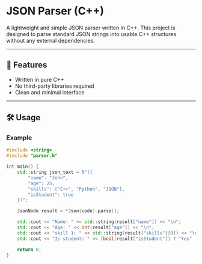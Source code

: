 # JSON Parser (C++)

A lightweight and simple JSON parser written in C++. This project is designed to parse standard JSON strings into usable C++ structures without any external dependencies.

---

## 🚀 Features

- Written in pure C++
- No third-party libraries required
- Clean and minimal interface

---

## 🛠️ Usage

### Example

```cpp
#include <string>
#include "parser.h"

int main() {
    std::string json_text = R"({
        "name": "John",
        "age": 25,
        "skills": ["C++", "Python", "JSON"],
        "isStudent": true
    })";

    JsonNode result = *Json(code).parse();

    std::cout << "Name: " << std::string(result["name"]) << "\n";
    std::cout << "Age: " << int(result["age"]) << "\n";
    std::cout << "skill 1: " << std::string(result["skills"][0]) << "\n";
    std::cout << "Is student: " << (bool(result["isStudent"]) ? "Yes" : "No") << "\n";

    return 0;
}
